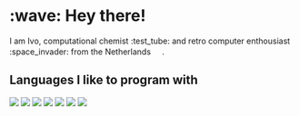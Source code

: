<h1>:wave: Hey there!</h1>
<p>I am Ivo, computational chemist :test_tube: and retro computer enthousiast :space_invader: from the Netherlands <img src="https://hatscripts.github.io/circle-flags/flags/nl.svg" width="16">.

<h2>Languages I like to program with</h2>
<p>
<img src="https://img.shields.io/badge/-C-blue?logo=c" />
<img src="https://img.shields.io/badge/-C++-blue?logo=cplusplus" />
<img src="https://img.shields.io/badge/python-3670A0?logo=python&logoColor=ffdd54" />
<img src="https://img.shields.io/badge/PHP-777BB4?logo=php&logoColor=white" />
<img src="https://img.shields.io/badge/cakephp-red?logo=cakephp&logoColor=blackhttps://img.shields.io/badge/asm-6502-red" />
<img src="https://img.shields.io/badge/asm-z80-red" />
<img src="https://img.shields.io/badge/asm-8086-red" />
</p>